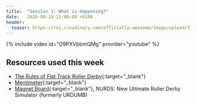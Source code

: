 ```yaml
---
title:  "Session 1: What is Happening?"
date:   2020-04-19 15:00:00 +0100
header:
  teaser: https://res.cloudinary.com/officially-awesome/image/upload/f_auto,q_auto,c_lfill,g_auto,r_5,w_800,h_450/officially-awesome/photos/P4160880_f35rxr.jpg
---
```

<!-- more -->

{% include video id="O9PXVbbmQMg" provider="youtube" %}

## Resources used this week
- [The Rules of Flat Track Roller Derby][]{:target="_blank"}
- [Mentimeter][]{:target="_blank"}
- [Magnet Board][]{:target="_blank"}, NURDS: New Ultimate Roller Derby Simulator (formerly URDUMB)

[The Rules of Flat Track Roller Derby]: <https://rules.wftda.com> "The Rules of Flat Track Roller Derby"
[Mentimeter]: <https://www.mentimeter.com>
[Magnet Board]: <https://nurds.space> "NURDS: New Ultimate Roller Derby Simulator"
